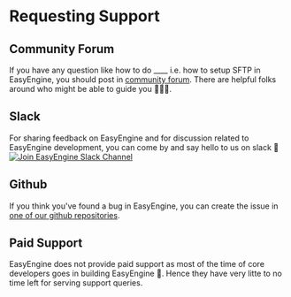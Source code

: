 # Requesting Support

## Community Forum
If you have any question like how to do ____ i.e. how to setup SFTP in EasyEngine, you should post in [community forum](https://community.easyengine.io/). There are helpful folks around who might be able to guide you 🕵🏻‍♂️️.

## Slack
For sharing feedback on EasyEngine and for discussion related to EasyEngine development, you can come by and say hello to us on slack :wave: [![Join EasyEngine Slack Channel](http://slack.easyengine.io/badge.svg)](http://slack.easyengine.io/)

## Github
If you think you've found a bug in EasyEngine, you can create the issue in [one of our github repositories](github-repos.md).

## Paid Support
 EasyEngine does not provide paid support as most of the time of core developers goes in building EasyEngine :rocket:. Hence they have very litte to no time left for serving support queries.